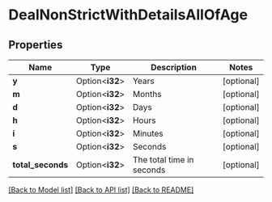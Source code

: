 # DealNonStrictWithDetailsAllOfAge

## Properties

Name | Type | Description | Notes
------------ | ------------- | ------------- | -------------
**y** | Option<**i32**> | Years | [optional]
**m** | Option<**i32**> | Months | [optional]
**d** | Option<**i32**> | Days | [optional]
**h** | Option<**i32**> | Hours | [optional]
**i** | Option<**i32**> | Minutes | [optional]
**s** | Option<**i32**> | Seconds | [optional]
**total_seconds** | Option<**i32**> | The total time in seconds | [optional]

[[Back to Model list]](../README.md#documentation-for-models) [[Back to API list]](../README.md#documentation-for-api-endpoints) [[Back to README]](../README.md)


